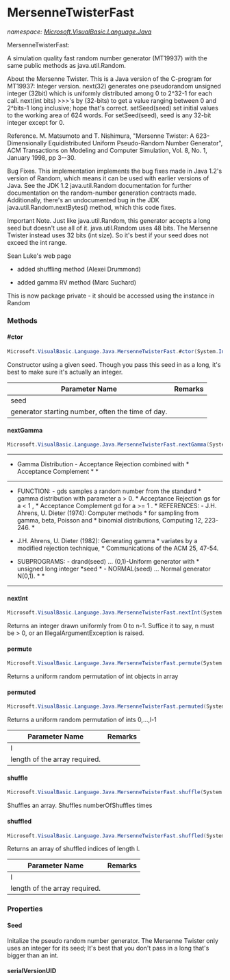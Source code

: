 ﻿# MersenneTwisterFast
_namespace: [Microsoft.VisualBasic.Language.Java](./index.md)_

MersenneTwisterFast:
 
 A simulation quality fast random number generator (MT19937) with the same
 public methods as java.util.Random.
 
 
 About the Mersenne Twister. This is a Java version of the C-program for
 MT19937: Integer version. next(32) generates one pseudorandom unsigned
 integer (32bit) which is uniformly distributed among 0 to 2^32-1 for each
 call. next(int bits) >>>'s by (32-bits) to get a value ranging between 0 and
 2^bits-1 long inclusive; hope that's correct. setSeed(seed) set initial
 values to the working area of 624 words. For setSeed(seed), seed is any
 32-bit integer except for 0.
 
 Reference. M. Matsumoto and T. Nishimura, "Mersenne Twister: A
 623-Dimensionally Equidistributed Uniform Pseudo-Random Number Generator",
 ACM Transactions on Modeling and Computer Simulation, Vol. 8, No. 1,
 January 1998, pp 3--30.
 
 
 Bug Fixes. This implementation implements the bug fixes made in Java 1.2's
 version of Random, which means it can be used with earlier versions of Java.
 See 
 the JDK 1.2 java.util.Random documentation for further documentation on
 the random-number generation contracts made. Additionally, there's an
 undocumented bug in the JDK java.util.Random.nextBytes() method, which this
 code fixes.
 
 
 Important Note. Just like java.util.Random, this generator accepts a long
 seed but doesn't use all of it. java.util.Random uses 48 bits. The Mersenne
 Twister instead uses 32 bits (int size). So it's best if your seed does not
 exceed the int range.
 
 
 Sean Luke's web page
 
 
 - added shuffling method (Alexei Drummond)
 
 - added gamma RV method (Marc Suchard)
 
 This is now package private - it should be accessed using the instance in
 Random



### Methods

#### #ctor
```csharp
Microsoft.VisualBasic.Language.Java.MersenneTwisterFast.#ctor(System.Int64)
```
Constructor using a given seed. Though you pass this seed in as a long,
 it's best to make sure it's actually an integer.

|Parameter Name|Remarks|
|--------------|-------|
|seed|
            generator starting number, often the time of day. |


#### nextGamma
```csharp
Microsoft.VisualBasic.Language.Java.MersenneTwisterFast.nextGamma(System.Double,System.Double)
```
****************************************************************
 * Gamma Distribution - Acceptance Rejection combined with *
 Acceptance Complement * *
 ****************************************************************** 
 * FUNCTION: - gds samples a random number from the standard * gamma
 distribution with parameter a > 0. * Acceptance Rejection gs for a <
 1 , * Acceptance Complement gd for a >= 1 . * REFERENCES: - J.H.
 Ahrens, U. Dieter (1974): Computer methods * for sampling from gamma,
 beta, Poisson and * binomial distributions, Computing 12, 223-246. *
 - J.H. Ahrens, U. Dieter (1982): Generating gamma * variates by a
 modified rejection technique, * Communications of the ACM 25, 47-54.
 * SUBPROGRAMS: - drand(seed) ... (0,1)-Uniform generator with *
 unsigned long integer *seed * - NORMAL(seed) ... Normal generator
 N(0,1). * *
 *****************************************************************

#### nextInt
```csharp
Microsoft.VisualBasic.Language.Java.MersenneTwisterFast.nextInt(System.Int32)
```
Returns an integer drawn uniformly from 0 to n-1. Suffice it to say, n
 must be > 0, or an IllegalArgumentException is raised.

#### permute
```csharp
Microsoft.VisualBasic.Language.Java.MersenneTwisterFast.permute(System.Int32[])
```
Returns a uniform random permutation of int objects in array

#### permuted
```csharp
Microsoft.VisualBasic.Language.Java.MersenneTwisterFast.permuted(System.Int32)
```
Returns a uniform random permutation of ints 0,...,l-1

|Parameter Name|Remarks|
|--------------|-------|
|l|
            length of the array required. |


#### shuffle
```csharp
Microsoft.VisualBasic.Language.Java.MersenneTwisterFast.shuffle(System.Int32[],System.Int32)
```
Shuffles an array. Shuffles numberOfShuffles times

#### shuffled
```csharp
Microsoft.VisualBasic.Language.Java.MersenneTwisterFast.shuffled(System.Int32)
```
Returns an array of shuffled indices of length l.

|Parameter Name|Remarks|
|--------------|-------|
|l|
            length of the array required. |



### Properties

#### Seed
Initalize the pseudo random number generator. The Mersenne Twister only
 uses an integer for its seed; It's best that you don't pass in a long
 that's bigger than an int.
#### serialVersionUID

